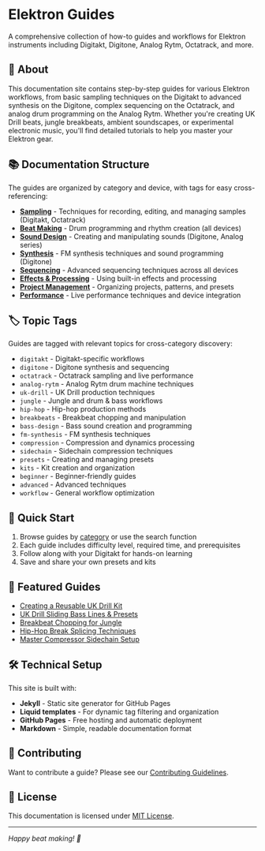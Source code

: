 # Elektron Guides

A comprehensive collection of how-to guides and workflows for Elektron instruments including Digitakt, Digitone, Analog Rytm, Octatrack, and more.

## 🎵 About

This documentation site contains step-by-step guides for various Elektron workflows, from basic sampling techniques on the Digitakt to advanced synthesis on the Digitone, complex sequencing on the Octatrack, and analog drum programming on the Analog Rytm. Whether you're creating UK Drill beats, jungle breakbeats, ambient soundscapes, or experimental electronic music, you'll find detailed tutorials to help you master your Elektron gear.

## 📚 Documentation Structure

The guides are organized by category and device, with tags for easy cross-referencing:

- **[Sampling](/docs/sampling/)** - Techniques for recording, editing, and managing samples (Digitakt, Octatrack)
- **[Beat Making](/docs/beat-making/)** - Drum programming and rhythm creation (all devices)
- **[Sound Design](/docs/sound-design/)** - Creating and manipulating sounds (Digitone, Analog series)
- **[Synthesis](/docs/synthesis/)** - FM synthesis techniques and sound programming (Digitone)
- **[Sequencing](/docs/sequencing/)** - Advanced sequencing techniques across all devices
- **[Effects & Processing](/docs/effects/)** - Using built-in effects and processing
- **[Project Management](/docs/project-management/)** - Organizing projects, patterns, and presets
- **[Performance](/docs/performance/)** - Live performance techniques and device integration

## 🏷️ Topic Tags

Guides are tagged with relevant topics for cross-category discovery:

- `digitakt` - Digitakt-specific workflows
- `digitone` - Digitone synthesis and sequencing
- `octatrack` - Octatrack sampling and live performance
- `analog-rytm` - Analog Rytm drum machine techniques
- `uk-drill` - UK Drill production techniques
- `jungle` - Jungle and drum & bass workflows
- `hip-hop` - Hip-hop production methods
- `breakbeats` - Breakbeat chopping and manipulation
- `bass-design` - Bass sound creation and programming
- `fm-synthesis` - FM synthesis techniques
- `compression` - Compression and dynamics processing
- `sidechain` - Sidechain compression techniques
- `presets` - Creating and managing presets
- `kits` - Kit creation and organization
- `beginner` - Beginner-friendly guides
- `advanced` - Advanced techniques
- `workflow` - General workflow optimization

## 🚀 Quick Start

1. Browse guides by [category](/docs/) or use the search function
2. Each guide includes difficulty level, required time, and prerequisites
3. Follow along with your Digitakt for hands-on learning
4. Save and share your own presets and kits

## 📖 Featured Guides

- [Creating a Reusable UK Drill Kit](/docs/beat-making/uk-drill-kit-creation.md)
- [UK Drill Sliding Bass Lines & Presets](/docs/sound-design/uk-drill-bass-presets.md)
- [Breakbeat Chopping for Jungle](/docs/sampling/jungle-breakbeat-chopping.md)
- [Hip-Hop Break Splicing Techniques](/docs/sampling/hiphop-break-splicing.md)
- [Master Compressor Sidechain Setup](/docs/effects/master-sidechain-compression.md)

## 🛠️ Technical Setup

This site is built with:
- **Jekyll** - Static site generator for GitHub Pages
- **Liquid templates** - For dynamic tag filtering and organization
- **GitHub Pages** - Free hosting and automatic deployment
- **Markdown** - Simple, readable documentation format

## 📝 Contributing

Want to contribute a guide? Please see our [Contributing Guidelines](/CONTRIBUTING.md).

## 📄 License

This documentation is licensed under [MIT License](/LICENSE).

---

*Happy beat making! 🥁*